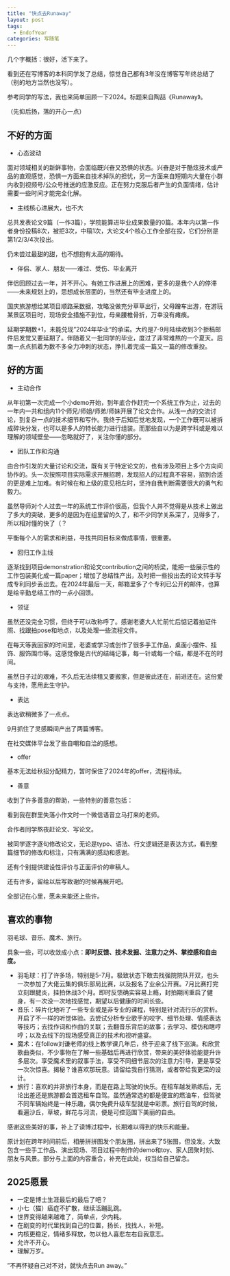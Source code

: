 ```yaml
---
title: "快点去Runaway"
layout: post
tags:
  - EndofYear
categories: 写随笔
---
```


几个字概括：很好，活下来了。

<!-- more -->

看到还在写博客的本科同学发了总结，惊觉自己都有3年没在博客写年终总结了（别的地方当然也没写）。

参考同学的写法，我也来简单回顾一下2024。标题来自陶喆《Runaway》。

（先抑后扬，落的开心一点）

## 不好的方面

* 心态波动

面对领域相关的新鲜事物，会面临既兴奋又恐惧的状态。兴奋是对于酷炫技术或产品的直观感觉，恐惧一方面来自技术掉队的担忧，另一方面来自短期内大量在小群内收到视频号/公众号推送的应激反应。正在努力克服后者产生的负面情绪，估计需要一些时间才能完全化解。

* 主线核心进展大，也不大

总共发表论文9篇（一作3篇），学院能算进毕业成果数量的0篇。本年内以第一作者身份投稿8次，被拒3次，中稿1次，大论文4个核心工作全部在投，它们分别是第1/2/3/4次投出。

仍未尝过最甜的甜，也不想抱有太高的期待。

* 伴侣、家人、朋友——难过、受伤、毕业离开

伴侣回顾过去一年，并不开心。有她工作进展上的困难，更多的是我个人的停滞——未来规划上的，思想成长层面的，当然还有毕业进度上的。

国庆旅游想给某项目顺路采数据，攻略没做充分草草出行，父母蹭车出游，在游玩某景区项目时，现场安全措施不到位，母亲腰椎骨折，万幸没有瘫痪。

延期学期数+1，未能兑现”2024年毕业“的承诺。大约是7-9月陆续收到3个拒稿邮件后发觉又要延期了。伴随着又一批同学的毕业，度过了非常难熬的一个夏天。后面一点点抓着为数不多全力冲刺的状态，挣扎着完成一篇又一篇的修改重投。

## 好的方面

* 主动合作

从年初第一次完成一个小demo开始，到年底合作赶完一个系统工作为止，过去的一年内一共和组内11个师兄/师姐/师弟/师妹开展了论文合作。从浅一点的交流讨论，到复杂一点的技术细节和写作。我终于后知后觉地发现，一个工作既可以被拆成碎块分发，也可以是多人的特长能力进行组装。而那些自以为是跨学科或是难以理解的领域壁垒——忽略就好了，关注你懂的部分。

* 团队工作和沟通

由合作引发的大量讨论和交流，既有关于特定论文的，也有涉及项目上多个方向间协作的。头一次按照项目实际需求开展招聘，发现招人的过程真不容易，招到合适的更是难上加难。有时候在和上级的意见相左时，坚持自我判断需要很大的勇气和毅力。

虽然导师对个人过去一年的系统工作评价很高，但我个人并不觉得是从技术上做出了多大的突破，更多的是因为在组里留的久了，和不少同学关系深了，见得多了，所以相对懂的快了（？

平衡每个人的需求和利益，寻找共同目标来做成事情，很重要。

* 回归工作主线

逐渐找到项目demonstration和论文contribution之间的桥梁，能把一些展示性的工作包装美化成一篇paper；增加了总结性产出，及时把一些投出去的论文转手写成专利同步丢出去。在2024年最后一天，邮箱里多了个专利已公开的邮件，也算是给辛勤总结工作的一点小回馈。

* 领证

虽然还没完全习惯，但终于可以改称呼了。感谢老婆大人忙前忙后惦记着拍证件照、找跟拍pose和地点，以及处理一些流程文件。

在每天等我回家的时间里，老婆或学习或创作了很多手工作品，桌面小摆件、挂饰、服饰围巾等。这感觉像是古代的结绳记事，每一针或每一个结，都是不在的时间。

虽然日子过的艰难，不久后无法续租又要搬家，但是彼此还在，前进还在。这份爱与支持，愿用此生守护。

* 表达

表达欲稍微多了一点点。

9月抓住了灵感瞬间产出了两篇博客。

在社交媒体平台发了些自嘲和自洽的感想。

* offer

基本无法给秋招分配精力，暂时保住了2024年的offer，流程待续。

* 善意

收到了许多善意的帮助，一些特别的善意包括：

看到我在群里失落小作文时一个微信语音立马打来的老师。

合作者同学熬夜赶论文、写论文。

被同学逐字逐句修改论文，无论是typo、语法、行文逻辑还是表达方式，看到整篇细节的修改和标注，只有满满的感动和感谢。

还有个别提供建设性评价与正面评价的审稿人。

还有许多，留给以后写致谢的时候再展开吧。

全部记在心里，愿未来能还上些许。

## 喜欢的事物

羽毛球、音乐、魔术、旅行。

具象一些，可以收敛成小点：**即时反馈、技术发掘、注意力之外、掌控感和自由度。**

* 羽毛球：打了许多场，特别是5-7月。极致状态下敢去找强院院队开双，也头一次参加了大佬云集的俱乐部局比赛，以及报名了业余公开赛。7月比赛打完立刻跟腱炎，挂拍休战3个月。即时反馈确实容易上瘾，封拍期间重启了健身，有一次没一次地找感觉，期望以后健康的时间长些。
* 音乐：碎片化地听了一些专业或是非专业的课程，特别是针对流行乐的赏析。开启了不一样的听觉体验。去尝试分析专业歌手的咬字、细节处理、情感表达等技巧；去找作词和作曲的关联；去翻音乐背后的故事；去学习、模仿和瞎哼哼；以及去线下的现场感受真正的技术和视听盛宴。
* 魔术：在follow刘谦老师的线上教学课几年后，终于迎来了线下巡演。和欣赏歌曲类似，不少事物在了解一些基础后再进行欣赏，带来的美好体验能提升许多层次。享受魔术里的叙事手法，享受不同细节层次的注意力引导，更是享受一次次惊喜。揭秘？谁喜欢那玩意。请留给我自行猜测，或者带给我更深的设计。
* 旅行：喜欢的并非旅行本身，而是在路上驾驶的快乐。在租车越发熟练后，无论出差还是旅游都会首选租车自驾。虽然通常选的都是便宜的燃油车，但驾驶不同车辆始终是一种乐趣，偶尔免费升级车型就是中彩票。旅行自驾的时候，看遍沙丘，草坡，鲜花与河流，便是可控范围下美丽的自由。

感谢这些美好的事，补上了读博过程中，长期难以得到的快乐和能量。

原计划在跨年时间前后，相册拼拼图发个朋友圈，拼出来了5张图，但没发。大致包含一些手工作品、演出现场、项目过程中制作的demo和toy、家人团聚时刻、朋友与风景。部分与上面的内容重合，补充在此处，权当给自己留念。

## 2025愿景

* 一定是博士生涯最后的最后了吧？
* 小七（猫）癌症不扩散，继续活蹦乱跳。
* 世界变得越来越难了，简单点，少内耗。
* 在剧变的时代里找到自己的位置，扬长，找找人，补短。
* 内核更稳定，情绪多释放，勿以他人喜悲左右自我意志。
* 允许不开心。
* 理解万岁。

”不再怀疑自己对不对，就快点去Run away。”